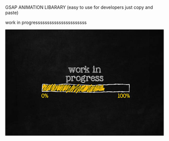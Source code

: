  GSAP ANIMATION LIBARARY (easy to use for developers just copy and paste)


work in progressssssssssssssssssssss


![image alt](https://github.com/pstarz7/gsap-animation-library/blob/d4e209677802cd6ec0159ce6e2974de009ce077b/istockphoto-508408464-612x612.jpg)
